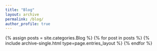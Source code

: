 ```yaml
---
title: "Blog"
layout: archive
permalink: /blog/
author_profile: true
---
```


{% assign posts = site.categories.Blog %}
{% for post in posts %} {% include archive-single.html type=page.entries_layout %} {% endfor %}
